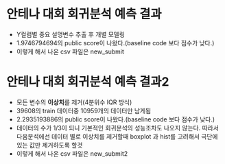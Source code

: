 # 안테나 대회 회귀분석 예측 결과

- Y컬럼별 중요 설명변수 추출 후 개별 모델링
- 1.9746794694의 public score이 나왔다.(baseline code 보다 점수가 낮다.)
- 이렇게 해서 나온 csv 파일은 new_submit

# 안테나 대회 회귀분석 예측 결과2

- 모든 변수의 **이상치**를 제거(4분위수 IQR 방식)
- 39608의 train 데이터중 10959개의 데이터만 남게됨
- 2.2935193886의 public score이 나왔다.(baseline code 보다 점수가 낮다.)
- 데이터의 수가 1/3이 되니 기본적인 회귀분석의 성능조차도 나오지 않는다. 따라서 다음분석에선 데이터 별로 이상치를 제거할때 boxplot 과 hist를 고려해서 극단에 있는 값만 제거하도록 할것 
- 이렇게 해서 나온 csv 파일은 new_submit2
